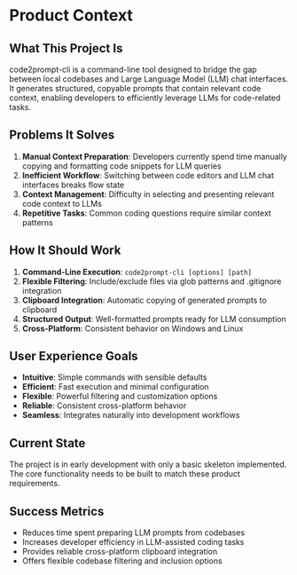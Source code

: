 # Product Context

## What This Project Is
code2prompt-cli is a command-line tool designed to bridge the gap between local codebases and Large Language Model (LLM) chat interfaces. It generates structured, copyable prompts that contain relevant code context, enabling developers to efficiently leverage LLMs for code-related tasks.

## Problems It Solves
1. **Manual Context Preparation**: Developers currently spend time manually copying and formatting code snippets for LLM queries
2. **Inefficient Workflow**: Switching between code editors and LLM chat interfaces breaks flow state
3. **Context Management**: Difficulty in selecting and presenting relevant code context to LLMs
4. **Repetitive Tasks**: Common coding questions require similar context patterns

## How It Should Work
1. **Command-Line Execution**: `code2prompt-cli [options] [path]`
2. **Flexible Filtering**: Include/exclude files via glob patterns and .gitignore integration
3. **Clipboard Integration**: Automatic copying of generated prompts to clipboard
4. **Structured Output**: Well-formatted prompts ready for LLM consumption
5. **Cross-Platform**: Consistent behavior on Windows and Linux

## User Experience Goals
- **Intuitive**: Simple commands with sensible defaults
- **Efficient**: Fast execution and minimal configuration
- **Flexible**: Powerful filtering and customization options
- **Reliable**: Consistent cross-platform behavior
- **Seamless**: Integrates naturally into development workflows

## Current State
The project is in early development with only a basic skeleton implemented. The core functionality needs to be built to match these product requirements.

## Success Metrics
- Reduces time spent preparing LLM prompts from codebases
- Increases developer efficiency in LLM-assisted coding tasks
- Provides reliable cross-platform clipboard integration
- Offers flexible codebase filtering and inclusion options
